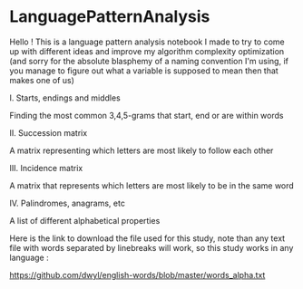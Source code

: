 # LanguagePatternAnalysis

Hello ! This is a language pattern analysis notebook I made to try to come up with different ideas and improve my algorithm complexity optimization (and sorry for the absolute blasphemy of a naming convention I'm using, if you manage to figure out what a variable is supposed to mean then that makes one of us)

I. Starts, endings and middles

Finding the most common 3,4,5-grams that start, end or are within words

II. Succession matrix

A matrix representing which letters are most likely to follow each other

III. Incidence matrix

A matrix that represents which letters are most likely to be in the same word

IV. Palindromes, anagrams, etc

A list of different alphabetical properties

Here is the link to download the file used for this study, note than any text file with words separated by linebreaks will work, so this study works in any language :

https://github.com/dwyl/english-words/blob/master/words_alpha.txt
